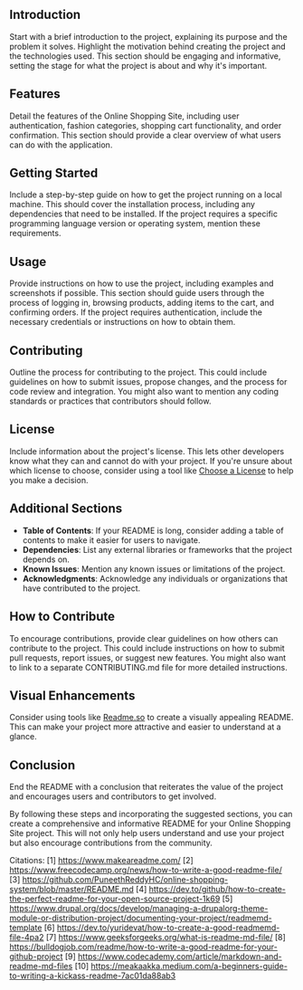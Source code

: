 ## Introduction

Start with a brief introduction to the project, explaining its purpose and the problem it solves. Highlight the motivation behind creating the project and the technologies used. This section should be engaging and informative, setting the stage for what the project is about and why it's important.

## Features

Detail the features of the Online Shopping Site, including user authentication, fashion categories, shopping cart functionality, and order confirmation. This section should provide a clear overview of what users can do with the application.

## Getting Started

Include a step-by-step guide on how to get the project running on a local machine. This should cover the installation process, including any dependencies that need to be installed. If the project requires a specific programming language version or operating system, mention these requirements.

## Usage

Provide instructions on how to use the project, including examples and screenshots if possible. This section should guide users through the process of logging in, browsing products, adding items to the cart, and confirming orders. If the project requires authentication, include the necessary credentials or instructions on how to obtain them.

## Contributing

Outline the process for contributing to the project. This could include guidelines on how to submit issues, propose changes, and the process for code review and integration. You might also want to mention any coding standards or practices that contributors should follow.

## License

Include information about the project's license. This lets other developers know what they can and cannot do with your project. If you're unsure about which license to choose, consider using a tool like [Choose a License](https://choosealicense.com/) to help you make a decision.

## Additional Sections

- **Table of Contents**: If your README is long, consider adding a table of contents to make it easier for users to navigate.
- **Dependencies**: List any external libraries or frameworks that the project depends on.
- **Known Issues**: Mention any known issues or limitations of the project.
- **Acknowledgments**: Acknowledge any individuals or organizations that have contributed to the project.

## How to Contribute

To encourage contributions, provide clear guidelines on how others can contribute to the project. This could include instructions on how to submit pull requests, report issues, or suggest new features. You might also want to link to a separate CONTRIBUTING.md file for more detailed instructions.

## Visual Enhancements

Consider using tools like [Readme.so](https://readme.so/) to create a visually appealing README. This can make your project more attractive and easier to understand at a glance.

## Conclusion

End the README with a conclusion that reiterates the value of the project and encourages users and contributors to get involved.

By following these steps and incorporating the suggested sections, you can create a comprehensive and informative README for your Online Shopping Site project. This will not only help users understand and use your project but also encourage contributions from the community.

Citations:
[1] https://www.makeareadme.com/
[2] https://www.freecodecamp.org/news/how-to-write-a-good-readme-file/
[3] https://github.com/PuneethReddyHC/online-shopping-system/blob/master/README.md
[4] https://dev.to/github/how-to-create-the-perfect-readme-for-your-open-source-project-1k69
[5] https://www.drupal.org/docs/develop/managing-a-drupalorg-theme-module-or-distribution-project/documenting-your-project/readmemd-template
[6] https://dev.to/yuridevat/how-to-create-a-good-readmemd-file-4pa2
[7] https://www.geeksforgeeks.org/what-is-readme-md-file/
[8] https://bulldogjob.com/readme/how-to-write-a-good-readme-for-your-github-project
[9] https://www.codecademy.com/article/markdown-and-readme-md-files
[10] https://meakaakka.medium.com/a-beginners-guide-to-writing-a-kickass-readme-7ac01da88ab3
